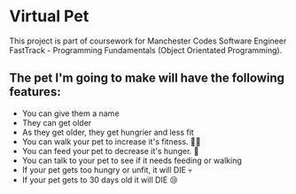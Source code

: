 # Virtual Pet

This project is part of coursework for Manchester Codes Software Engineer FastTrack - Programming Fundamentals (Object Orientated Programming).

## The pet I'm going to make will have the following features:

- You can give them a name
- They can get older
- As they get older, they get hungrier and less fit
- You can walk your pet to increase it's fitness. 🏃‍♂️
- You can feed your pet to decrease it's hunger. 🍕
- You can talk to your pet to see if it needs feeding or walking
- If your pet gets too hungry or unfit, it will DIE 💀
- If your pet gets to 30 days old it will DIE 😢


